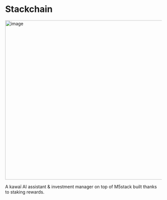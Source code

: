 # Stackchain

<img width="511" alt="image" src="https://github.com/DavidDerhy/BoB/assets/15603952/c8a39e78-66e3-4c6f-b972-206694c99f63">

A kawaï AI assistant & investment manager on top of M5stack built thanks to staking rewards. 

